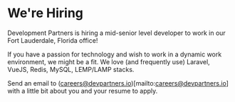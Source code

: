 # We're Hiring

Development Partners is hiring a mid-senior level developer to work in our Fort Lauderdale, Florida office!

If you have a passion for technology and wish to work in a dynamic work environment, we might be a fit. We love (and frequently use) Laravel, VueJS, Redis, MySQL, LEMP/LAMP stacks.

Send an email to (careers@devpartners.io)[mailto:careers@devpartners.io] with a little bit about you and your resume to apply.

